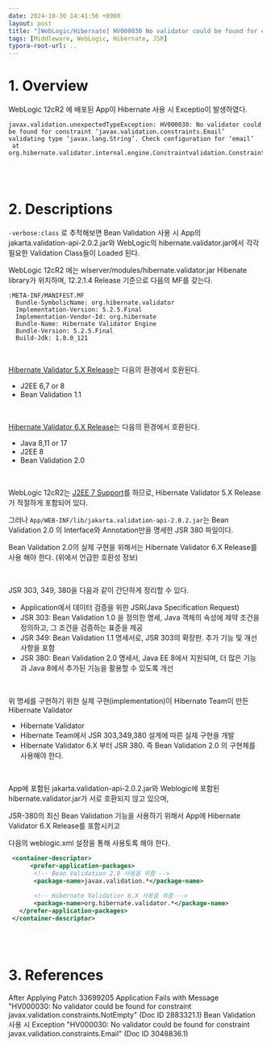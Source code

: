 ```yaml
---
date: 2024-10-30 14:41:56 +0900
layout: post
title: "[WebLogic/Hibernate] HV000030 No validator could be found for constraint 'javax.validation.constraints.Email'"
tags: [Middleware, WebLogic, Hibernate, JSR]
typora-root-url: ..
---
```


# 1. Overview
WebLogic 12cR2 에 배포된 App이 Hibernate 사용 시 Exceptio이 발생하였다.
```
javax.validation.unexpectedTypeException: HV000030: No validator could be found for constraint ‘javax.validation.constraints.Email’ validating type ‘javax.lang.String’. Check configuration for ‘email’
 at org.hibernate.validator.internal.engine.Constraintvalidation.ConstraintTree.throwExceptionForNullValidator(ConstraintTree.java)
```


<br><br>


# 2. Descriptions

`-verbose:class` 로 추적해보면 Bean Validation 사용 시 App의 jakarta.validation-api-2.0.2.jar와 WebLogic의 hibernate.validator.jar에서 각각 필요한 Validation Class들이 Loaded 된다.

WebLogic 12cR2 에는 wlserver/modules/hibernate.validator.jar Hibenate library가 위치하며, 12.2.1.4 Release 기준으로 다음의 MF를 갖는다.

```
:META-INF/MANIFEST.MF
  Bundle-SymbolicName: org.hibernate.validator
  Implementation-Version: 5.2.5.Final
  Implementation-Vendor-Id: org.hibernate
  Bundle-Name: Hibernate Validator Engine
  Bundle-Version: 5.2.5.Final
  Build-Jdk: 1.8.0_121
```

<br>

[Hibernate Validator 5.X Release](https://hibernate.org/validator/releases/5.2/)는 다음의 환경에서 호환된다.

 - J2EE 6,7 or 8
 - Bean Validation 1.1

<br>

[Hibernate Validator 6.X Release](https://hibernate.org/validator/releases/6.2/)는 다음의 환경에서 호환된다.

 - Java 8,11 or 17
 - J2EE 8
 - Bean Validation 2.0

<br>

WebLogic 12cR2는 [J2EE 7 Support](https://docs.oracle.com/middleware/1221/wls/NOTES/whatsnew.htm#A1011612131)를 하므로, Hibernate Validator 5.X Release가 적절하게 포함되어 있다.

그러나 `App/WEB-INF/lib/jakarta.validation-api-2.0.2.jar`는 Bean Validation 2.0 의 Interface와 Annotation만을 명세한 JSR 380 파일이다.

Bean Validation 2.0의 실제 구현을 위해서는 Hibernate Validator 6.X Release를 사용 해야 한다. (위에서 언급한 호환성 정보)

<br>


JSR 303, 349, 380을 다음과 같이 간단하게 정리할 수 있다.
 - Application에서 데이터 검증을 위한 JSR(Java Specification Request)
 - JSR 303: Bean Validation 1.0 을 정의한 명세, Java 객체의 속성에 제약 조건을 정의하고, 그 조건을 검증하는 표준을 제공
 - JSR 349: Bean Validation 1.1 명세서로, JSR 303의 확장판. 추가 기능 및 개선 사항을 포함
 - JSR 380: Bean Validation 2.0 명세서, Java EE 8에서 지원되며, 더 많은 기능과 Java 8에서 추가된 기능을 활용할 수 있도록 개선

<br>

위 명세를 구현하기 위한 실제 구현(implementation)이 Hibernate Team이 만든 Hibernate Validator

 - Hibernate Validator
 - Hibernate Team에서 JSR 303,349,380 설계에 따른 실제 구현을 개발
 - Hibernate Validator 6.X 부터 JSR 380. 즉 Bean Validation 2.0 의 구현체를 사용해야 한다.

<br>

App에 포함된 jakarta.validation-api-2.0.2.jar와 Weblogic에 포함된 hibernate.validator.jar가 서로 호환되지 않고 있으며,

JSR-380의 최신 Bean Validation 기능을 사용하기 위해서 App에 Hibernate Validator 6.X Release를 포함시키고

다음의 weblogic.xml 설정을 통해 사용토록 해야 한다.

```xml
 <container-descriptor>
      <prefer-application-packages>  
       <!-- Bean Validation 2.0 사용을 위함 -->
       <package-name>javax.validation.*</package-name>  
       
       <!-- Hibernate Validatior 6.X 사용을 위함 -->
       <package-name>org.hibernate.validator.*</package-name>  
   </prefer-application-packages>
 </container-descriptor>
```


<br><br>


# 3. References

After Applying Patch 33699205 Application Fails with Message "HV000030: No validator could be found for constraint javax.validation.constraints.NotEmpty" (Doc ID 2883321.1)
Bean Validation 사용 시 Exception "HV000030: No validator could be found for constraint javax.validation.constraints.Email" (Doc ID 3048836.1)	
